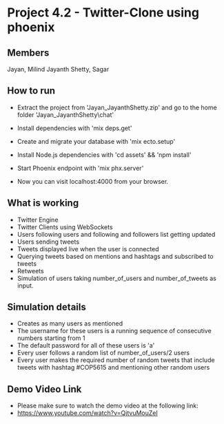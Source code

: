# Project 4.2 - Twitter-Clone using phoenix

## Members
Jayan, Milind
Jayanth Shetty, Sagar

## How to run
- Extract the project from 'Jayan_JayanthShetty.zip' and go to the home folder 'Jayan_JayanthShetty\chat'
- Install dependencies with 'mix deps.get'
- Create and migrate your database with 'mix ecto.setup'
- Install Node.js dependencies with 'cd assets' && 'npm install'
- Start Phoenix endpoint with 'mix phx.server'

- Now you can visit localhost:4000 from your browser.

## What is working
- Twitter Engine
- Twitter Clients using WebSockets
- Users following users and following and followers list getting updated
- Users sending tweets
- Tweets displayed live when the user is connected
- Querying tweets based on mentions and hashtags and subscribed to tweets
- Retweets
- Simulation of users taking number_of_users and number_of_tweets as input.

## Simulation details
- Creates as many users as mentioned
- The username for these users is a running sequence of consecutive numbers starting from 1
- The default password for all of these users is 'a'
- Every user follows a random list of number_of_users/2 users
- Every user makes the required number of random tweets that include tweets with hashtag #COP5615 and mentioning other random users

## Demo Video Link
- Please make sure to watch the demo video at the following link:
- https://www.youtube.com/watch?v=QjtvuMouZeI
